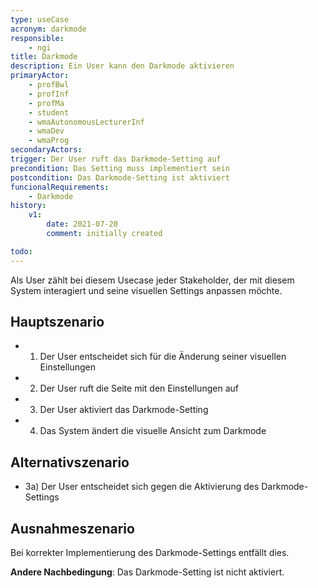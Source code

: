 ```yaml
---
type: useCase
acronym: darkmode
responsible: 
    - ngi
title: Darkmode
description: Ein User kann den Darkmode aktivieren
primaryActor: 
    - profBwl
    - profInf
    - profMa
    - student
    - wmaAutonomousLecturerInf
    - wmaDev
    - wmaProg
secondaryActors:
trigger: Der User ruft das Darkmode-Setting auf
precondition: Das Setting muss implementiert sein
postcondition: Das Darkmode-Setting ist aktiviert
funcionalRequirements: 
    - Darkmode
history:
    v1:
        date: 2021-07-20
        comment: initially created

todo: 
---
```


Als User zählt bei diesem Usecase jeder Stakeholder, der mit diesem System interagiert und seine visuellen Settings anpassen möchte.

## Hauptszenario

* 1) Der User entscheidet sich für die Änderung seiner visuellen Einstellungen
* 2) Der User ruft die Seite mit den Einstellungen auf
* 3) Der User aktiviert das Darkmode-Setting
* 4) Das System ändert die visuelle Ansicht zum Darkmode

## Alternativszenario

* 3a) Der User entscheidet sich gegen die Aktivierung des Darkmode-Settings

## Ausnahmeszenario 

Bei korrekter Implementierung des Darkmode-Settings entfällt dies.

**Andere Nachbedingung**: Das Darkmode-Setting ist nicht aktiviert.




